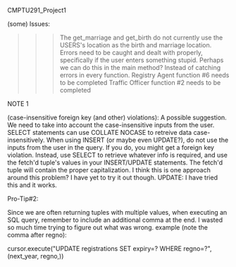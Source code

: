 CMPTU291_Project1


(some) Issues:
    
>>> The get_marriage and get_birth do not currently use the USERS's location as the birth and marriage location.
>>> Errors need to be caught and dealt with properly, specifically if the user enters something stupid. 
    Perhaps we can do this in the main method? Instead of catching errors in every function.
>>> Registry Agent function #6 needs to be completed
>>> Traffic Officer function #2 needs to be completed


NOTE 1 

(case-insensitive foreign key (and other) violations):
A possible suggestion. We need to take into account the case-insensitive inputs from the user. SELECT statements can use COLLATE NOCASE to retreive data case-insensitively.
When using INSERT (or maybe even UPDATE?), do not use the inputs from the user in the query. If you do, you might get a foreign key violation. Instead, use SELECT to retrieve whatever info is required, and use the fetch'd tuple's values in your INSERT/UPDATE statements. The fetch'd tuple will contain the proper capitalization. I think this is one approach around this problem? I have yet to try it out though.     UPDATE: I have tried this and it works. 


Pro-Tip#2:

Since we are often returning tuples with multiple values, when executing an SQL query, remember to include an additional comma at the end. I wasted so much time trying to figure out what was wrong. example (note the comma after regno):

cursor.execute("UPDATE registrations SET expiry=? WHERE regno=?", (next_year, regno,))
                       
                       
                      
